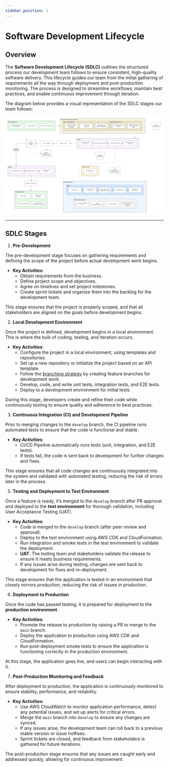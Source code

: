 ```yaml
---
sidebar_position: 1
---
```


# Software Development Lifecycle

## Overview

The **Software Development Lifecycle (SDLC)** outlines the structured process our development team follows to ensure consistent, high-quality software delivery. This lifecycle guides our team from the initial gathering of requirements all the way through deployment and post-production monitoring. The process is designed to streamline workflows, maintain best practices, and enable continuous improvement through iteration.

The diagram below provides a visual representation of the SDLC stages our team follows:

![Software Development Lifecycle](./img/software-development-lifecycle.png)

---

## SDLC Stages

1. **Pre-Development**

The pre-development stage focuses on gathering requirements and defining the scope of the project before actual development work begins.

- **Key Activities**:
  - Obtain requirements from the business.
  - Define project scope and objectives.
  - Agree on timelines and set project milestones.
  - Create sprint tickets and organize them into the backlog for the development team.

This stage ensures that the project is properly scoped, and that all stakeholders are aligned on the goals before development begins.

2. **Local Development Environment**

Once the project is defined, development begins in a local environment. This is where the bulk of coding, testing, and iteration occurs.

- **Key Activities**:
  - Configure the project in a local environment, using templates and repositories.
  - Set up a new repository or initialize the project based on an API template.
  - Follow the [branching strategy](../general-development-practices/branching-strategy.md) by creating feature branches for development work.
  - Develop, code, and write unit tests, integration tests, and E2E tests.
  - Deploy to a development environment for initial tests.

During this stage, developers create and refine their code while continuously testing to ensure quality and adherence to best practices.

3. **Continuous Integration (CI) and Development Pipeline**

Prior to merging changes to the `develop` branch, the CI pipeline runs automated tests to ensure that the code is functional and stable.

- **Key Activities**:
  - CI/CD Pipeline automatically runs tests (unit, integration, and E2E tests).
  - If tests fail, the code is sent back to development for further changes and fixes.

This stage ensures that all code changes are continuously integrated into the system and validated with automated testing, reducing the risk of errors later in the process.

5. **Testing and Deployment to Test Environment**

Once a feature is ready, it’s merged to the `develop` branch after PR approval and deployed to the **test environment** for thorough validation, including User Acceptance Testing (UAT).

- **Key Activities**:
  - Code is merged to the `develop` branch (after peer review and approval).
  - Deploy to the test environment using AWS CDK and CloudFormation.
  - Run integration and smoke tests in the test environment to validate the deployment.
  - **UAT**: The testing team and stakeholders validate the release to ensure it meets business requirements.
  - If any issues arise during testing, changes are sent back to development for fixes and re-deployment.

This stage ensures that the application is tested in an environment that closely mirrors production, reducing the risk of issues in production.

6. **Deployment to Production**

Once the code has passed testing, it is prepared for deployment to the **production environment**.

- **Key Activities**:
  - Promote the release to production by raising a PR to merge to the `main` branch.
  - Deploy the application to production using AWS CDK and CloudFormation.
  - Run post-deployment smoke tests to ensure the application is functioning correctly in the production environment.

At this stage, the application goes live, and users can begin interacting with it.

7. **Post-Production Monitoring and Feedback**

After deployment to production, the application is continuously monitored to ensure stability, performance, and reliability.

- **Key Activities**:
  - Use AWS CloudWatch to monitor application performance, detect any potential issues, and set up alerts for critical errors.
  - Merge the `main` branch into `develop` to ensure any changes are synced.
  - If any issues arise, the development team can roll back to a previous stable version or issue hotfixes.
  - Sprint tickets are closed, and feedback from stakeholders is gathered for future iterations.

The post-production stage ensures that any issues are caught early and addressed quickly, allowing for continuous improvement.
